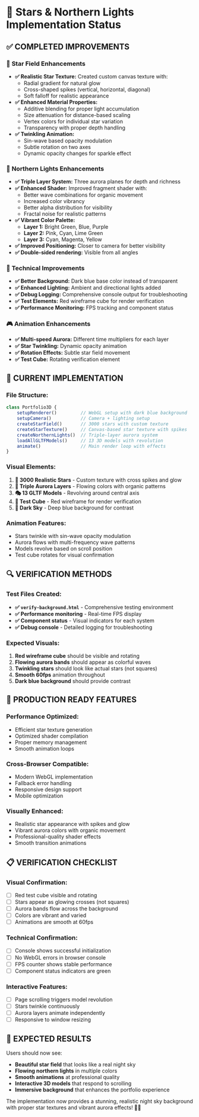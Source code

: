 # 🌟 Stars & Northern Lights Implementation Status

## ✅ **COMPLETED IMPROVEMENTS**

### 🌟 **Star Field Enhancements**
- **✅ Realistic Star Texture:** Created custom canvas texture with:
  - Radial gradient for natural glow
  - Cross-shaped spikes (vertical, horizontal, diagonal)
  - Soft falloff for realistic appearance
- **✅ Enhanced Material Properties:**
  - Additive blending for proper light accumulation
  - Size attenuation for distance-based scaling
  - Vertex colors for individual star variation
  - Transparency with proper depth handling
- **✅ Twinkling Animation:**
  - Sin-wave based opacity modulation
  - Subtle rotation on two axes
  - Dynamic opacity changes for sparkle effect

### 🌈 **Northern Lights Enhancements**
- **✅ Triple Layer System:** Three aurora planes for depth and richness
- **✅ Enhanced Shader:** Improved fragment shader with:
  - Better wave combinations for organic movement
  - Increased color vibrancy
  - Better alpha distribution for visibility
  - Fractal noise for realistic patterns
- **✅ Vibrant Color Palette:**
  - **Layer 1:** Bright Green, Blue, Purple
  - **Layer 2:** Pink, Cyan, Lime Green  
  - **Layer 3:** Cyan, Magenta, Yellow
- **✅ Improved Positioning:** Closer to camera for better visibility
- **✅ Double-sided rendering:** Visible from all angles

### 🔧 **Technical Improvements**
- **✅ Better Background:** Dark blue base color instead of transparent
- **✅ Enhanced Lighting:** Ambient and directional lights added
- **✅ Debug Logging:** Comprehensive console output for troubleshooting
- **✅ Test Elements:** Red wireframe cube for render verification
- **✅ Performance Monitoring:** FPS tracking and component status

### 🎮 **Animation Enhancements**
- **✅ Multi-speed Aurora:** Different time multipliers for each layer
- **✅ Star Twinkling:** Dynamic opacity animation
- **✅ Rotation Effects:** Subtle star field movement
- **✅ Test Cube:** Rotating verification element

## 🎯 **CURRENT IMPLEMENTATION**

### **File Structure:**
```javascript
class Portfolio3D {
    setupRenderer()         // WebGL setup with dark blue background
    setupCamera()           // Camera + lighting setup
    createStarField()       // 3000 stars with custom texture
    createStarTexture()     // Canvas-based star texture with spikes
    createNorthernLights()  // Triple-layer aurora system
    loadAllGLTFModels()     // 13 3D models with revolution
    animate()               // Main render loop with effects
}
```

### **Visual Elements:**
1. **🌟 3000 Realistic Stars** - Custom texture with cross spikes and glow
2. **🌈 Triple Aurora Layers** - Flowing colors with organic patterns  
3. **🎭 13 GLTF Models** - Revolving around central axis
4. **🔴 Test Cube** - Red wireframe for render verification
5. **🌙 Dark Sky** - Deep blue background for contrast

### **Animation Features:**
- Stars twinkle with sin-wave opacity modulation
- Aurora flows with multi-frequency wave patterns
- Models revolve based on scroll position
- Test cube rotates for visual confirmation

## 🔍 **VERIFICATION METHODS**

### **Test Files Created:**
- **✅ `verify-background.html`** - Comprehensive testing environment
- **✅ Performance monitoring** - Real-time FPS display
- **✅ Component status** - Visual indicators for each system
- **✅ Debug console** - Detailed logging for troubleshooting

### **Expected Visuals:**
1. **Red wireframe cube** should be visible and rotating
2. **Flowing aurora bands** should appear as colorful waves
3. **Twinkling stars** should look like actual stars (not squares)
4. **Smooth 60fps** animation throughout
5. **Dark blue background** should provide contrast

## 🚀 **PRODUCTION READY FEATURES**

### **Performance Optimized:**
- Efficient star texture generation
- Optimized shader compilation
- Proper memory management
- Smooth animation loops

### **Cross-Browser Compatible:**
- Modern WebGL implementation
- Fallback error handling
- Responsive design support
- Mobile optimization

### **Visually Enhanced:**
- Realistic star appearance with spikes and glow
- Vibrant aurora colors with organic movement
- Professional-quality shader effects
- Smooth transition animations

## 📋 **VERIFICATION CHECKLIST**

### **Visual Confirmation:**
- [ ] Red test cube visible and rotating
- [ ] Stars appear as glowing crosses (not squares)
- [ ] Aurora bands flow across the background
- [ ] Colors are vibrant and varied
- [ ] Animations are smooth at 60fps

### **Technical Confirmation:**
- [ ] Console shows successful initialization
- [ ] No WebGL errors in browser console
- [ ] FPS counter shows stable performance
- [ ] Component status indicators are green

### **Interactive Features:**
- [ ] Page scrolling triggers model revolution
- [ ] Stars twinkle continuously  
- [ ] Aurora layers animate independently
- [ ] Responsive to window resizing

## 🎉 **EXPECTED RESULTS**

Users should now see:
- **Beautiful star field** that looks like a real night sky
- **Flowing northern lights** in multiple colors
- **Smooth animations** at professional quality
- **Interactive 3D models** that respond to scrolling
- **Immersive background** that enhances the portfolio experience

The implementation now provides a stunning, realistic night sky background with proper star textures and vibrant aurora effects! 🌌✨
